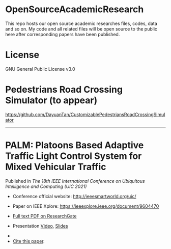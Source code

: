 # OpenSourceAcademicResearch
This repo hosts our open source academic researches files, codes, data and so on. My code and all related files will be open source to the public here after corresponding papers have been published.  

# License

GNU General Public License v3.0


# Pedestrians Road Crossing Simulator (to appear)

https://github.com/DayuanTan/CustomizablePedestriansRoadCrossingSimulator


------
# PALM: Platoons Based Adaptive Traffic Light Control System for Mixed Vehicular Traffic

Published in *The 18th IEEE International Conference on Ubiquitous Intelligence and Computing (UIC 2021)* 

- Conference official website: http://ieeesmartworld.org/uic/ 
- Paper on IEEE Xplore: https://ieeexplore.ieee.org/document/9604470 

- [Full text PDF on ResearchGate](https://www.researchgate.net/publication/356369368_PALM_Platoons_Based_Adaptive_Traffic_Light_Control_System_for_Mixed_Vehicular_Traffic/stats#fullTextFileContent)

- Presentation [Video](https://www.youtube.com/watch?v=1FBGxjMKMS8), [Slides](palm/UIC-1570728556.pdf)
- <li><a href="https://scholar.google.com/scholar?hl=en&as_sdt=0%2C21&q=PALM%3A+Platoons+Based+Adaptive+Traffic+Light+Control+System+for+Mixed+Vehicular+Traffic&btnG=">Cite this paper</a>.</li>
     

